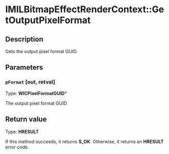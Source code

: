 # IMILBitmapEffectRenderContext::GetOutputPixelFormat

## Description

Gets the output pixel format GUID.

## Parameters

### `pFormat` [out, retval]

Type: **WICPixelFormatGUID***

The output pixel format GUID

## Return value

Type: **HRESULT**

If this method succeeds, it returns **S_OK**. Otherwise, it returns an **HRESULT** error code.